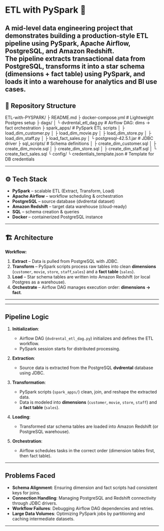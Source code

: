 # ETL with PySpark 🚀
A mid-level **data engineering project** that demonstrates building a production-style **ETL pipeline** using **PySpark, Apache Airflow, PostgreSQL, and Amazon Redshift**.  
The pipeline extracts transactional data from PostgreSQL, transforms it into a **star schema (dimensions + fact table)** using PySpark, and loads it into a warehouse for **analytics and BI use cases**.
---

## 📂 Repository Structure

ETL-with-PYSPARK/
├ README.md
├ docker-compose.yml # Lightweight Postgres setup
├ dags/
│ └ dvdrental_etl_dag.py                    # Airflow DAG: dims → fact orchestration
├ spark_apps/ # PySpark ETL scripts
│ ├ load_dim_customer.py
│ ├ load_dim_movie.py
│ ├ load_dim_store.py
│ ├ load_dim_staff.py
│ ├ load_fact_sales.py
│ └ postgresql-42.5.1.jar                  # JDBC driver
├ sql_scripts/                             # Schema definitions
│ ├ create_dim_customer.sql
│ ├ create_dim_movie.sql
│ ├ create_dim_store.sql
│ ├ create_dim_staff.sql
│ └ create_fact_sales.sql
└ config/
└ credentials_template.json              # Template for DB credentials



---

## ⚙️ Tech Stack

- **PySpark** – scalable ETL (Extract, Transform, Load)  
- **Apache Airflow** – workflow scheduling & orchestration  
- **PostgreSQL** – source database (dvdrental dataset)  
- **Amazon Redshift** – target data warehouse (cloud-ready)  
- **SQL** – schema creation & queries  
- **Docker** – containerized PostgreSQL instance  

---

## 🏗️ Architecture

**Workflow:**
1. **Extract** – Data is pulled from PostgreSQL with JDBC.  
2. **Transform** – PySpark scripts process raw tables into clean **dimensions** (`customer`, `movie`, `store`, `staff`,`sales`) and a **fact table** (`sales`).  
3. **Load** – Star schema tables are written into Amazon Redshift (or local Postgres as a warehouse).  
4. **Orchestrate** – Airflow DAG manages execution order: **dimensions → fact**.  

---


---

## Pipeline Logic
1. **Initialization**:  
   - Airflow DAG (`dvdrental_etl_dag.py`) initializes and defines the ETL workflow.  
   - PySpark session starts for distributed processing.  

2. **Extraction**:  
   - Source data is extracted from the PostgreSQL **dvdrental** database using JDBC.  

3. **Transformation**:  
   - PySpark scripts (`spark_apps/`) clean, join, and reshape the extracted data.  
   - Data is modeled into **dimensions** (`customer`, `movie`, `store`, `staff`) and a **fact table** (`sales`).  

4. **Loading**:  
   - Transformed star schema tables are loaded into Amazon Redshift (or PostgreSQL warehouse).  

5. **Orchestration**:  
   - Airflow schedules tasks in the correct order (dimension tables first, then fact table).  

---

## Problems Faced
- **Schema Alignment**: Ensuring dimension and fact scripts had consistent keys for joins.  
- **Connection Handling**: Managing PostgreSQL and Redshift connectivity through JDBC drivers.  
- **Workflow Failures**: Debugging Airflow DAG dependencies and retries.  
- **Large Data Volumes**: Optimizing PySpark jobs by partitioning and caching intermediate datasets.  

---








